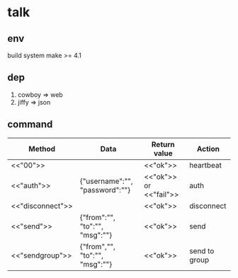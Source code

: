 # talk

## env
build system
make >= 4.1

## dep
1. cowboy => web
2. jiffy => json

## command

| Method | Data | Return value | Action |
| ------| ------ | ------ | ------ |
| <<"00">> | | <<"ok">> | heartbeat | 
| <<"auth">> | {"username":"", "password":""} | <<"ok">> or <<"fail">> | auth |
| <<"disconnect">> | | <<"ok">> | disconnect |
| <<"send">> | {"from":"", "to":"", "msg":""} | <<"ok">> | send |
| <<"sendgroup">> | {"from","", "to":"", "msg":""} | <<"ok">> | send to group |
